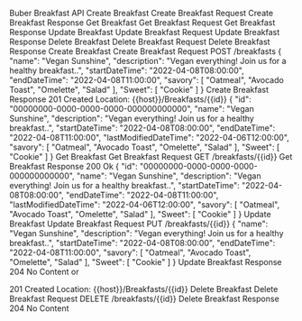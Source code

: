 Buber Breakfast API
Create Breakfast
Create Breakfast Request
Create Breakfast Response
Get Breakfast
Get Breakfast Request
Get Breakfast Response
Update Breakfast
Update Breakfast Request
Update Breakfast Response
Delete Breakfast
Delete Breakfast Request
Delete Breakfast Response
Create Breakfast
Create Breakfast Request
POST /breakfasts
{
"name": "Vegan Sunshine",
"description": "Vegan everything! Join us for a healthy breakfast..",
"startDateTime": "2022-04-08T08:00:00",
"endDateTime": "2022-04-08T11:00:00",
"savory": [
"Oatmeal",
"Avocado Toast",
"Omelette",
"Salad"
],
"Sweet": [
"Cookie"
]
}
Create Breakfast Response
201 Created
Location: {{host}}/Breakfasts/{{id}}
{
"id": "00000000-0000-0000-0000-000000000000",
"name": "Vegan Sunshine",
"description": "Vegan everything! Join us for a healthy breakfast..",
"startDateTime": "2022-04-08T08:00:00",
"endDateTime": "2022-04-08T11:00:00",
"lastModifiedDateTime": "2022-04-06T12:00:00",
"savory": [
"Oatmeal",
"Avocado Toast",
"Omelette",
"Salad"
],
"Sweet": [
"Cookie"
]
}
Get Breakfast
Get Breakfast Request
GET /breakfasts/{{id}}
Get Breakfast Response
200 Ok
{
"id": "00000000-0000-0000-0000-000000000000",
"name": "Vegan Sunshine",
"description": "Vegan everything! Join us for a healthy breakfast..",
"startDateTime": "2022-04-08T08:00:00",
"endDateTime": "2022-04-08T11:00:00",
"lastModifiedDateTime": "2022-04-06T12:00:00",
"savory": [
"Oatmeal",
"Avocado Toast",
"Omelette",
"Salad"
],
"Sweet": [
"Cookie"
]
}
Update Breakfast
Update Breakfast Request
PUT /breakfasts/{{id}}
{
"name": "Vegan Sunshine",
"description": "Vegan everything! Join us for a healthy breakfast..",
"startDateTime": "2022-04-08T08:00:00",
"endDateTime": "2022-04-08T11:00:00",
"savory": [
"Oatmeal",
"Avocado Toast",
"Omelette",
"Salad"
],
"Sweet": [
"Cookie"
]
}
Update Breakfast Response
204 No Content
or

201 Created
Location: {{host}}/Breakfasts/{{id}}
Delete Breakfast
Delete Breakfast Request
DELETE /breakfasts/{{id}}
Delete Breakfast Response
204 No Content
